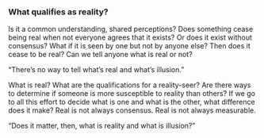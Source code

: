 ### What qualifies as reality?

Is it a common understanding, shared perceptions? Does something cease being real when not everyone agrees that it exists? Or does it exist without consensus? What if it is seen by one but not by anyone else? Then does it cease to be real? Can we tell anyone what is real or not?

“There’s no way to tell what’s real and what’s illusion.”

What is real? What are the qualifications for a reality-seer? Are there ways to determine if someone is more susceptible to reality than others? If we go to all this effort to decide what is one and what is the other, what difference does it make? Real is not always consensus. Real is not always measurable.

“Does it matter, then, what is reality and what is illusion?”